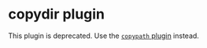 # copydir plugin

This plugin is deprecated. Use the [`copypath` plugin](https://github.com/elliotxx/ohmyzsh/tree/master/plugins/copypath) instead.
